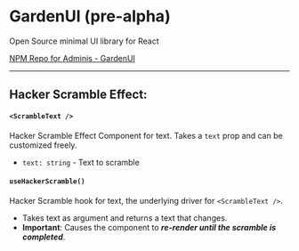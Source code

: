 # GardenUI (pre-alpha)

Open Source minimal UI library for React

[NPM Repo for Adminis - GardenUI](https://www.npmjs.com/package/adminis-gardenui)

---

## Hacker Scramble Effect:

#### `<ScrambleText />`

Hacker Scramble Effect Component for text. Takes a `text` prop and can be customized freely.

- `text: string` - Text to scramble

#### `useHackerScramble()`

Hacker Scramble hook for text, the underlying driver for `<ScrambleText />`.

- Takes text as argument and returns a text that changes.
- **Important**: Causes the component to **_re-render until the scramble is completed_**.

